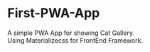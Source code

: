 # First-PWA-App
A simple PWA App for showing Cat Gallery.  
Using Materializecss for FrontEnd Framework.
